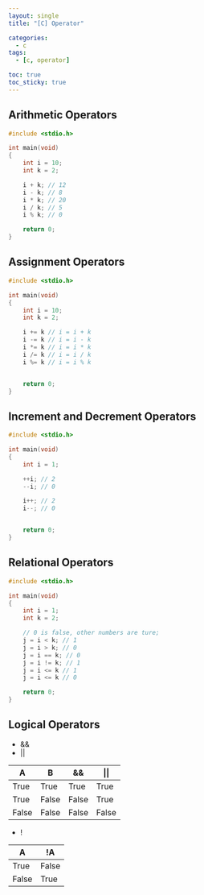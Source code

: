 ```yaml
---
layout: single
title: "[C] Operator"

categories:
  - c
tags:
  - [c, operator]

toc: true
toc_sticky: true
---
```


## Arithmetic Operators
```c
#include <stdio.h>

int main(void)
{ 
    int i = 10;
    int k = 2;

    i + k; // 12
    i - k; // 8
    i * k; // 20
    i / k; // 5
    i % k; // 0

    return 0;
}
```
## Assignment Operators
```c
#include <stdio.h>

int main(void)
{ 
    int i = 10;
    int k = 2;

    i += k // i = i + k
    i -= k // i = i - k 
    i *= k // i = i * k 
    i /= k // i = i / k 
    i %= k // i = i % k 


    return 0;
}
```
## Increment and Decrement Operators
```c
#include <stdio.h>

int main(void)
{ 
    int i = 1;

    ++i; // 2
    --i; // 0

    i++; // 2
    i--; // 0


    return 0;
}
```
## Relational Operators
```c
#include <stdio.h>

int main(void)
{ 
    int i = 1;
    int k = 2;

    // 0 is false, other numbers are ture;
    j = i < k; // 1
    j = i > k; // 0
    j = i == k; // 0
    j = i != k; // 1
    j = i <= k // 1
    j = i <= k // 0

    return 0;
}
```
## Logical Operators
- &#38;&#38;
- &#124;&#124;

|A|B|&#38;&#38;|&#124;&#124;|
|---|---|---|---|
|True|True|True|True|
|True|False|False|True|
|False|False|False|False|

- &#33;

|A|&#33;A|
|---|---|
|True|False|
|False|True|
